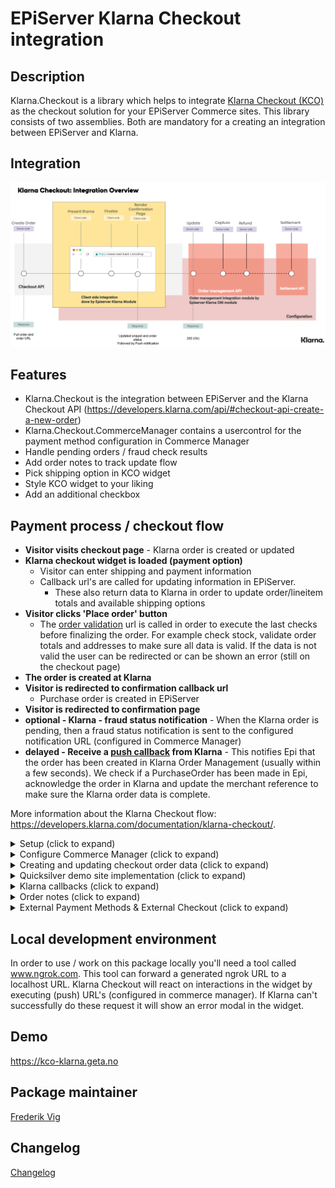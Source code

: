 # EPiServer Klarna Checkout integration

## Description

Klarna.Checkout is a library which helps to integrate [Klarna Checkout (KCO)](https://developers.klarna.com/documentation/klarna-checkout/) as the checkout solution for your EPiServer Commerce sites.
This library consists of two assemblies. Both are mandatory for a creating an integration between EPiServer and Klarna.

## Integration

![Klarna Checkout integration](/docs/images/klarna-checkout-integration.png?raw=true)

## Features

- Klarna.Checkout is the integration between EPiServer and the Klarna Checkout API (https://developers.klarna.com/api/#checkout-api-create-a-new-order)
- Klarna.Checkout.CommerceManager contains a usercontrol for the payment method configuration in Commerce Manager
- Handle pending orders / fraud check results
- Add order notes to track update flow
- Pick shipping option in KCO widget
- Style KCO widget to your liking
- Add an additional checkbox

## Payment process / checkout flow

- **Visitor visits checkout page** - Klarna order is created or updated
- **Klarna checkout widget is loaded (payment option)**
  - Visitor can enter shipping and payment information
  - Callback url's are called for updating information in EPiServer.
    - These also return data to Klarna in order to update order/lineitem totals and available shipping options
- **Visitor clicks 'Place order' button**
  - The [order validation](https://docs.klarna.com/klarna-checkout/popular-use-cases/validate-order/) url is called in order to execute the last checks before finalizing the order. For example check stock, validate order totals and addresses to make sure all data is valid. If the data is not valid the user can be redirected or can be shown an error (still on the checkout page)
- **The order is created at Klarna**
- **Visitor is redirected to confirmation callback url**
  - Purchase order is created in EPiServer
- **Visitor is redirected to confirmation page**
- **optional - Klarna - fraud status notification** - When the Klarna order is pending, then a fraud status notification is sent to the configured notification URL (configured in Commerce Manager)
- **delayed - Receive a [push callback](https://docs.klarna.com/klarna-checkout/in-depth-knowledge/best-practices/#push) from Klarna** - This notifies Epi that the order has been created in Klarna Order Management (usually within a few seconds). We check if a PurchaseOrder has been made in Epi, acknowledge the order in Klarna and update the merchant reference to make sure the Klarna order data is complete.

More information about the Klarna Checkout flow: https://developers.klarna.com/documentation/klarna-checkout/.

<details>
  <summary>Setup (click to expand)</summary>

Start by installing NuGet packages (use [NuGet](https://nuget.episerver.com/)):

    Install-Package Klarna.Checkout.v3

For the Commerce Manager site run the following package:

    Install-Package Klarna.Checkout.CommerceManager.v3

</details>

<details>
  <summary>Configure Commerce Manager (click to expand)</summary>
  
Login into Commerce Manager and open **Administration -> Order System -> Payments**. Then click **New** and in **Overview** tab fill:

(\*) mandatory

- Name(\*)
- System Keyword(\*) - KlarnaCheckout (the integration will not work when something else is entered in this field)
- Language(\*) - allows a specific language to be specified for the payment gateway
- Class Name(\*) - choose **Klarna.Checkout.KlarnaCheckoutGateway**
- Payment Class(\*) - choose **Mediachase.Commerce.Orders.OtherPayment**
- IsActive - **Yes**
- Supports Recurring - **No** - this Klarna Checkout integration does not support recurring payments
- Select shipping methods available for this payment
- Select markets available for this payment

Click OK in order to save the Payment for the first time. After saving, return to the payment and go to the parameters tab

- **Market**
  - Select the market you want to set up
  - This will reflect the selected markets from the **Markets** tab (after saving)
- **Klarna connection settings**
  - Username(\*) - provided by Klarna
  - Password(\*) - provided by Klarna
  - ApiUrl(\*) - provided by Klarna
    - See the Klarna documentation for the API endpoints: https://developers.klarna.com/api/#api-urls. Klarna API requires HTTPS.
- **Widget settings**
  - [Some widget styling settings](https://docs.klarna.com/klarna-checkout/popular-use-cases/checkout-customization/)
  - Shipping details, see [same link](https://docs.klarna.com/klarna-checkout/popular-use-cases/checkout-customization/)
  - Select shipping option in Klarna Checkout iFrame - Unless you want to have your own shipping options selector, set this to true
  - Allow separate shipping address - If true, the consumer can enter different billing and shipping addresses. Default: false
  - Date of birth mandatory - If true, the consumer cannot skip date of birth. Default: false
  - Title mandatory - If specified to false, title becomes optional. Only available for orders for country GB.
  - Show subtotal detail - If true, the Order Detail subtotals view is expanded. Default: false
  - Send shipping countries - sends available countries from the Epi country dictionary
  - Prefill addresses - send address information on order creation in Klarna (preferred shipping/billing address)
  - Send shipping options prior to filling addresses - send in available shipping options even if address is unknown
- **Klarna Widget additional checkbox**
  - [Another extra feature](https://docs.klarna.com/klarna-checkout/popular-use-cases/checkboxes/) which enables you to add a checkbox within the Klarna checkout iFrame
- **Merchant/callback URLs**
  - Checkout url (\*) - URL of merchant checkout page. Should be different than terms, confirmation and push URLs.
  - Terms url (\*) - URL of merchant terms and conditions. Should be different than checkout, confirmation and push URLs
  - Push url (\*) - URL that will be requested when an order is completed. Should be different than checkout and confirmation URLs
  - Notification/fraud url - URL for notifications on pending orders
  - Shipping option update url - URL for shipping option update - must be https
  - Address update url - URL for shipping, tax and purchase currency updates. Will be called on address changes -must be https
  - Order validation url - URL that will be requested for final merchant validation - must be https
  - Confirmation url (\*) - URL of merchant confirmation page. Should be different than checkout and confirmation URLs

The Klarna.Checkout package will replace `{orderGroupId}` in any of the urls with the id of the cart. Klarna does a similar thing, they will replace `{checkout.order.id}` with the actual klarna order id (for example on confirmation url below)

![Checkout payment method settings](/docs/screenshots/checkout-parameters.PNG?raw=true "Checkout payment method parameters")

**Note: If the parameters tab is empty (or gateway class is missing), make sure you have installed the commerce manager package (see above)**

**Taxes: If the line items prices already include sales tax - make sure that PricesIncludeTax is set to true. This can be configured per market in Episerver Commerce. Default is false.**

</details>

<details>
<summary>Creating and updating checkout order data (click to expand)</summary>

Every time the user visits the checkout page or changes his/her order, an api call to Klarna is executed. The api call ensures that Klarna has the most recent information needed to show the checkout iFrame. By default all properties should be set as required by Klarna. If you want to hook into the process and change some of the data that is being sent, you can provide an implementation of `ICheckoutOrderDataBuilder` to do so. The interface has a `Build` method, which is called after all default values are set. Below an example implementation of a DemoCheckoutOrderDataBuilder.

```csharp
public class DemoCheckoutOrderDataBuilder : ICheckoutOrderDataBuilder
{
    public CheckoutOrder Build(CheckoutOrder checkoutOrderData, ICart cart, CheckoutConfiguration checkoutConfiguration)
    {
        if (checkoutConfiguration.PrefillAddress)
        {
            // Try to parse address into dutch address lines
            if (checkoutOrderData.ShippingCheckoutAddress.Country.Equals("NL"))
            {
                var dutchAddress = ConvertToDutchAddress(checkoutOrderData.ShippingCheckoutAddress);
                checkoutOrderData.ShippingCheckoutAddress = dutchAddress;
            }
        }
        return checkoutOrderData;
    }

    private CheckoutAddressInfo ConvertToDutchAddress(CheckoutAddressInfo address)
    {
        // Just an example, do not use

        var splitAddress = address.StreetAddress.Split(' ');
        address.StreetName = splitAddress.FirstOrDefault();
        address.StreetNumber = splitAddress.ElementAtOrDefault(1);

        address.StreetAddress = string.Empty;
        address.StreetAddress2 = string.Empty;

        return address;
    }
}
```

</details>

<details>
  <summary>Quicksilver demo site implementation (click to expand)</summary>

**Start page setting**

When running the demo code in this repository make sure to enable Klarna Checkout on the start page (Commerce tab).

**Default properties**

The following properties are set by default (read from current cart and payment method configurations):

- **PurchaseCountry**
- **MerchantUrl.Confirmation**
- **MerchantUrl.Notification**
- **Options**
- **OrderAmount**
- **PurchaseCurrency**
- **Locale**
- **OrderLines**
- **ShippingAddress**
- **BillingAddress**

Read more about the different parameters: https://developers.klarna.com/api/#checkout-api-create-a-new-order.
**Remark:**
The demo site implementation only supports selecting the shipping address in the Klarna Checkout iFrame. By default the first available shipping option will be selected. If you want to support switching shipping options you can look at what happens upon updating the cart (and check out [Suspend and Resume here](https://docs.klarna.com/klarna-checkout/in-depth-knowledge/client-side-events/)).

**API controller - Callback communication**

Read more about callback functionality in the next section. In the demo site, you can find the code in the controller `KlarnaCheckoutController.cs`.

**Load and display payment - QuickSilver**

- [\_KlarnaCheckout.cshtml](/demo/Sources/EPiServer.Reference.Commerce.Site/Views/Payment/_KlarnaCheckout.cshtml) - display Klarna Checkout method by rendering HTML snippet
- [\_KlarnaCheckoutConfirmation.cshtml](/demo/Sources/EPiServer.Reference.Commerce.Site/Views/Shared/_KlarnaCheckoutConfirmation.cshtml) - Klarna Checkout confirmation view
- [KlarnaCheckoutPaymentMethod.cs](/demo/Sources/EPiServer.Reference.Commerce.Site/Features/Payment/PaymentMethods/KlarnaCheckoutPaymentMethod.cs)

**Process payment - QuickSilver**

- Call `IKlarnaCheckoutService.CreateOrUpdateOrder` to create or update a new checkout order. In QuickSilver this is called in the CheckoutController and CartController. This is an async method that requires your controller to be async, you can also use AsyncHelper.RunSync() to call it synchronize.
- `KlarnaCheckoutConfirmation` in CheckoutController is called when visitor clicks the purchase button in the Klarna widget and order was successfully created. See Commerce Manager setup how to configure this URL. In this action, the purchase order in Episerver is created.

</details>

<details>
<summary>Klarna callbacks (click to expand)</summary>

During the checkout process Klarna trigger one of the following callbacks.

#### [Shipping optionupdate](https://docs.klarna.com/klarna-checkout/in-depth-knowledge/server-side-callbacks/#how-its-done-shipping-option-update)

If shipping options are available in the iFrame, after selecting a new shipping option Klarna will send information to this callback url. The information can be used to recalculate shipping costs/order totals.

```csharp
[Route("cart/{orderGroupId}/shippingoptionupdate")]
[AcceptVerbs("POST")]
[HttpPost]
[ResponseType(typeof(ShippingOptionUpdateResponse))]
public IHttpActionResult ShippingOptionUpdate(int orderGroupId, [FromBody]ShippingOptionUpdateRequest shippingOptionUpdateRequest)
{
    var cart = _orderRepository.Load<ICart>(orderGroupId);
    var response = _klarnaCheckoutService.UpdateShippingMethod(cart, shippingOptionUpdateRequest);
    return Ok(response);
}
```

#### [Address update](https://docs.klarna.com/klarna-checkout/in-depth-knowledge/server-side-callbacks/#how-its-done-address-update)

If an address has been updated in the iFrame, new address will be sent to the address update callback url. The information can be used to supply new shipping options and order totals.

```csharp
[Route("cart/{orderGroupId}/addressupdate")]
[AcceptVerbs("POST")]
[HttpPost]
[ResponseType(typeof(AddressUpdateResponse))]
public IHttpActionResult AddressUpdate(int orderGroupId, [FromBody]AddressUpdateRequest addressUpdateRequest)
{
    var cart = _orderRepository.Load<ICart>(orderGroupId);
    var response = _klarnaCheckoutService.UpdateAddress(cart, addressUpdateRequest);
    return Ok(response);
}
```

#### [Order validation](https://docs.klarna.com/klarna-checkout/popular-use-cases/validate-order/)

Klarna will do a request to the [order validation callback url](https://developers.klarna.com/api/#checkout-api-callbacks-order-validation). Here you can check if a purchase order can be made. Think of checking stock, checking billing and shipping addresses and comparing the epi cart with the provided data from Klarna.
If **Require validate callback success** is set to **true** Klarna will only create an order if they receive an HTTP status 200 OK response.

```csharp
[Route("cart/{orderGroupId}/ordervalidation")]
[AcceptVerbs("POST")]
[HttpPost]
public IHttpActionResult OrderValidation(int orderGroupId, [FromBody]PatchedCheckoutOrderData checkoutData)
{
    var cart = _orderRepository.Load<ICart>(orderGroupId);

    // Validate cart lineitems
    var validationIssues = _cartService.ValidateCart(cart);
    if (validationIssues.Any())
    {
        // check validation issues and redirect to a page to display the error
        var httpResponseMessage = new HttpResponseMessage(HttpStatusCode.RedirectMethod);
        httpResponseMessage.Headers.Location = new Uri("http://klarna.localtest.me/en/error-pages/checkout-something-went-wrong/");
        return ResponseMessage(httpResponseMessage);
    }

    // Validate billing address if necessary (this is just an example)
    // To return an error like this you need require_validate_callback_success set to true
    if (checkoutData.BillingCheckoutAddress.PostalCode.Equals("94108-2704"))
    {
        var errorResult = new ErrorResult
        {
            ErrorType = ErrorType.address_error,
            ErrorText = "Can't ship to postalcode 94108-2704"
        };
        return ResponseMessage(Request.CreateResponse(HttpStatusCode.BadRequest, errorResult));
    }

    // Validate order amount, shipping address
    if (!_klarnaCheckoutService.ValidateOrder(cart, checkoutData))
    {
        var httpResponseMessage = new HttpResponseMessage(HttpStatusCode.RedirectMethod);
        httpResponseMessage.Headers.Location = new Uri("http://klarna.localtest.me/en/error-pages/checkout-something-went-wrong/");
        return ResponseMessage(httpResponseMessage);
    }

    return Ok();
}
```

#### Fraud status

In Commerce Manager the notification URL can be configured. Klarna will call this URL for notifications for an orders that needs an additional review (fraud reasons). The IKlarnaService includes a method for handling fraud notifications. Below an example implementation.

```csharp
[Route("fraud")]
[AcceptVerbs("POST")]
[HttpPost]
public IHttpActionResult FraudNotification(NotificationModel notification)
{
    _klarnaCheckoutService.FraudUpdate(notification);
    return Ok();
}
```

When a payment needs an additional review, the payment in EPiServer is set to the status PENDING and the order to ONHOLD. When the fraud status callback URL is called and the payment is accepted the payment status will be set to PROCESSED and the order to ONHOLD. If the payment is rejected by Klarna the payment status is set to FAILED. An note is added to the order to notify the editor that a payment was rejected.
![Payment fraud rejected](/docs/screenshots/order-payment-fraud-rejected.png?raw=true "Payment fraud rejected")

</details>
<details>
<summary>Order notes (click to expand)</summary>

The KlarnaPaymentGateway adds notes about payment updates to the order.
![Order notes](/docs/screenshots/order-notes.PNG?raw=true "Order notes")

</details>
<details>
  <summary>External Payment Methods & External Checkout (click to expand)</summary>
  
Klarna Checkout offers a wide variety of payment methods to cover the main needs of consumers in all markets, which all are included with a simple, single integration.
 
[Here's the full documentation](https://docs.klarna.com/klarna-checkout/in-depth-knowledge/external-payment-methods/) including supported payment and checkouts - we recommend reading through it thoroughly and then coming back here.

![Klarna Checkout External Payment Methods & External Checkouts](https://developers.klarna.com/static/KCO_external-payment-methods.png)

The most important thing to note is that you need to implement the backend integration for the external payment/checkout yourself. So for instance if you wanted to add PayPal you would have to create a redirect URL that has the processing logic for PayPal. Example: klarna.geta.no/processpaypall.

In your ICheckoutOrderDataBuilder implementation and the Build() method you would pass along the details of the payment method:

```csharp
checkoutOrderData.ExternalPaymentMethods = new[]
{
    new PaymentProvider { Fee = 10, ImageUrl = "https://klarna.geta.no/Styles/Images/paypalpng", Name  = "PayPal", RedirectUrl = "https://klarna.geta.no"}
};
```
Name is case sensitiv so make sure to check the supported name in the documentation and the URLs all have to be https.

You can find an [example in the demo site](https://github.com/Geta/Klarna/blob/aab444b0c2ce6c4319e808d4d2b203242ba3bbda/demo/Sources/EPiServer.Reference.Commerce.Site/Features/Checkout/DemoCheckoutOrderDataBuilder.cs#L34).
</details>

## Local development environment

In order to use / work on this package locally you'll need a tool called www.ngrok.com. This tool can forward a generated ngrok URL to a localhost URL. Klarna Checkout will react on interactions in the widget by executing (push) URL's (configured in commerce manager). If Klarna can't successfully do these request it will show an error modal in the widget.

## Demo

https://kco-klarna.geta.no

## Package maintainer

[Frederik Vig](https://github.com/frederikvig)

## Changelog

[Changelog](../../CHANGELOG.md)
